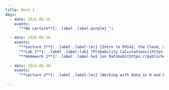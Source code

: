 ```yaml
---
title: Week 1
days:
  - date: 2024-08-26
    events:
      "**No Lecture**{: .label .label-purple} ":

  - date: 2024-08-28
    events:
      "**Lecture 1**{: .label .label-lec} [Intro to PH142, the Cloud, and PPDAC](https://ph142-ucb.github.io/fa24/src/lec/001_PPDAC.pdf) [(Recording)](https://kaf.berkeley.edu/media/t/1_taq89a1u/354120542)":
      "**Lab 1**{: .label .label-lab} [Probability Calculations](https://publichealth.datahub.berkeley.edu/hub/user-redirect/git-pull?repo=https%3A%2F%2Fgithub.com%2Fph142-ucb%2Fph142-fa24&urlpath=rstudio%2F&branch=main) (Due August 30)":
      "**Homework 1**{: .label .label-hw} [on Datahub](https://publichealth.datahub.berkeley.edu/hub/user-redirect/git-pull?repo=https%3A%2F%2Fgithub.com%2Fph142-ucb%2Fph142-fa24&urlpath=rstudio%2F&branch=main)":
      
  - date: 2024-08-30
    events:
      "**Lecture 2**{: .label .label-lec} [Working with Data in R and RStudio](https://ph142-ucb.github.io/fa24/src/lec/002_Working-with-data.pdf) [(Recording)](https://kaf.berkeley.edu/media/t/1_augltr2b/354120542)":
      
---
```

